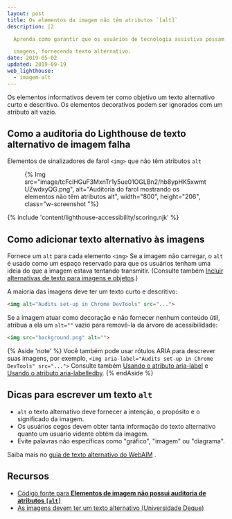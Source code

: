 ```yaml
---
layout: post
title: Os elementos da imagem não têm atributos `[alt]`
description: |2

  Aprenda como garantir que os usuários de tecnologia assistiva possam acessar o seu

  imagens, fornecendo texto alternativo.
date: 2019-05-02
updated: 2019-09-19
web_lighthouse:
  - imagem-alt
---
```


Os elementos informativos devem ter como objetivo um texto alternativo curto e descritivo. Os elementos decorativos podem ser ignorados com um atributo alt vazio.

## Como a auditoria do Lighthouse de texto alternativo de imagem falha

Elementos de sinalizadores de farol `<img>` que não têm atributos `alt`

<figure class="w-figure">{% Img src="image/tcFciHGuF3MxnTr1y5ue01OGLBn2/hb8ypHK5xwmtUZwdxyQG.png", alt="Auditoria do farol mostrando<img> os elementos não têm atributos alt", width="800", height="206", class="w-screenshot "%}</figure>

{% include 'content/lighthouse-accessibility/scoring.njk' %}

## Como adicionar texto alternativo às imagens

Fornece um `alt` para cada elemento `<img>` Se a imagem não carregar, o `alt` é usado como um espaço reservado para que os usuários tenham uma ideia do que a imagem estava tentando transmitir. (Consulte também [Incluir alternativas de texto para imagens e objetos](/labels-and-text-alternatives#include-text-alternatives-for-images-and-objects).)

A maioria das imagens deve ter um texto curto e descritivo:

```html
<img alt="Audits set-up in Chrome DevTools" src="...">
```

Se a imagem atuar como decoração e não fornecer nenhum conteúdo útil, atribua a ela um `alt=""` vazio para removê-la da árvore de acessibilidade:

```html
<img src="background.png" alt="">
```

{% Aside 'note' %} Você também pode usar rótulos ARIA para descrever suas imagens, por exemplo, `<img aria-label="Audits set-up in Chrome DevTools" src="...">` Consulte também [Usando o atributo aria-label](https://developer.mozilla.org/docs/Web/Accessibility/ARIA/ARIA_Techniques/Using_the_aria-label_attribute) e [Usando o atributo aria-labelledby](https://developer.mozilla.org/docs/Web/Accessibility/ARIA/ARIA_Techniques/Using_the_aria-labelledby_attribute). {% endAside %}

## Dicas para escrever um texto `alt`

- `alt` o texto alternativo deve fornecer a intenção, o propósito e o significado da imagem.
- Os usuários cegos devem obter tanta informação do texto alternativo quanto um usuário vidente obtém da imagem.
- Evite palavras não específicas como "gráfico", "imagem" ou "diagrama".

Saiba mais no [guia de texto alternativo do WebAIM](https://webaim.org/techniques/alttext/) .

## Recursos

- [Código fonte para **Elementos de imagem não possui auditoria de atributos `[alt]`**](https://github.com/GoogleChrome/lighthouse/blob/master/lighthouse-core/audits/accessibility/image-alt.js)
- [As imagens devem ter um texto alternativo (Universidade Deque)](https://dequeuniversity.com/rules/axe/3.3/image-alt)
